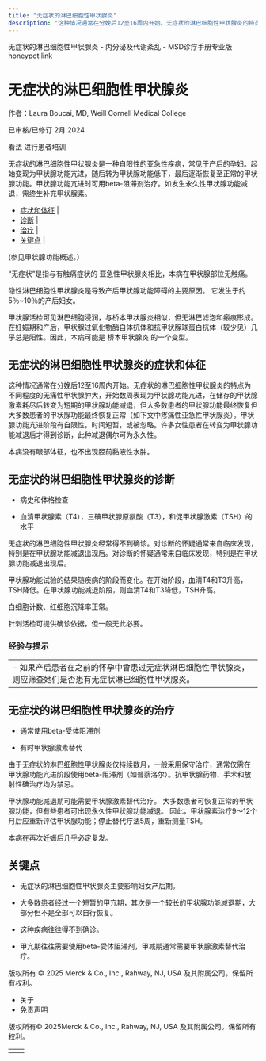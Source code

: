 ```yaml
---
title: "无症状的淋巴细胞性甲状腺炎"
description: "这种情况通常在分娩后12至16周内开始。无症状的淋巴细胞性甲状腺炎的特点为不同程度的无痛性甲状腺肿大，开始数周表现为甲状腺功能亢进，在储存的甲状腺激素耗尽后转变为短期的甲状腺功能减退，但大多数患者的甲状腺功能最终恢复但大多数患者的甲状腺功能最终恢复正常（如下文中疼痛性亚急性甲状腺炎）。甲状腺功能亢进阶段有自限性，时间短暂，或被忽略。许多女性患者在转变为甲状腺功能减退后才得到诊断，此种减退偶尔可为永久性。"
---
```


﻿无症状的淋巴细胞性甲状腺炎 \- 内分泌及代谢紊乱 \- MSD诊疗手册专业版 honeypot link

# 无症状的淋巴细胞性甲状腺炎

作者：Laura Boucai, MD, Weill Cornell Medical College

已审核/已修订 2月 2024

看法 进行患者培训

无症状的淋巴细胞性甲状腺炎是一种自限性的亚急性疾病，常见于产后的孕妇。起始变现为甲状腺功能亢进，随后转为甲状腺功能低下，最后逐渐恢复至正常的甲状腺功能。甲状腺功能亢进时可用beta-阻滞剂治疗。如发生永久性甲状腺功能减退，需终生补充甲状腺素。

- [症状和体征](#症状和体征_v982013_zh) \|
- [诊断](#诊断_v982016_zh) \|
- [治疗](#治疗_v982026_zh) \|
- [关键点](#关键点_v4727849_zh) \|

(参见甲状腺功能概述。）

“无症状”是指与有触痛症状的 亚急性甲状腺炎相比，本病在甲状腺部位无触痛。

隐性淋巴细胞性甲状腺炎是导致产后甲状腺功能障碍的主要原因。 它发生于约5％~10％的产后妇女。

甲状腺活检可见淋巴细胞浸润，与桥本甲状腺炎相似，但无淋巴滤泡和瘢痕形成。在妊娠期和产后，甲状腺过氧化物酶自体抗体和抗甲状腺球蛋白抗体（较少见）几乎总是阳性。因此，本病可能是 桥本甲状腺炎 的一个变型。

## 无症状的淋巴细胞性甲状腺炎的症状和体征

这种情况通常在分娩后12至16周内开始。无症状的淋巴细胞性甲状腺炎的特点为不同程度的无痛性甲状腺肿大，开始数周表现为甲状腺功能亢进，在储存的甲状腺激素耗尽后转变为短期的甲状腺功能减退，但大多数患者的甲状腺功能最终恢复但大多数患者的甲状腺功能最终恢复正常（如下文中疼痛性亚急性甲状腺炎）。甲状腺功能亢进阶段有自限性，时间短暂，或被忽略。许多女性患者在转变为甲状腺功能减退后才得到诊断，此种减退偶尔可为永久性。

本病没有眼部体征，也不出现胫前黏液性水肿。

## 无症状的淋巴细胞性甲状腺炎的诊断

- 病史和体格检查

- 血清甲状腺素（T4），三碘甲状腺原氨酸（T3），和促甲状腺激素（TSH）的水平


无症状的淋巴细胞性甲状腺炎经常得不到确诊。对诊断的怀疑通常来自临床发现，特别是在甲状腺功能减退出现后。对诊断的怀疑通常来自临床发现，特别是在甲状腺功能减退出现后。

甲状腺功能试验的结果随疾病的阶段而变化。在开始阶段，血清T4和T3升高，TSH降低。在甲状腺功能减退阶段，则血清T4和T3降低，TSH升高。

白细胞计数、红细胞沉降率正常。

针刺活检可提供确诊依据，但一般无此必要。

### 经验与提示

|     |
| --- |
| - 如果产后患者在之前的怀孕中曾患过无症状淋巴细胞性甲状腺炎，则应筛查她们是否患有无症状淋巴细胞性甲状腺炎。 |

## 无症状的淋巴细胞性甲状腺炎的治疗

- 通常使用beta-受体阻滞剂

- 有时甲状腺激素替代


由于无症状的淋巴细胞性甲状腺炎仅持续数月，一般采用保守治疗，通常仅需在 甲状腺功能亢进阶段使用beta-阻滞剂（如普萘洛尔）。抗甲状腺药物、手术和放射性碘治疗均为禁忌。

甲状腺功能减退期可能需要甲状腺激素替代治疗。 大多数患者可恢复正常的甲状腺功能，但有些患者可出现永久性甲状腺功能减退。 因此，甲状腺素治疗9〜12个月后应重新评估甲状腺功能；停止替代疗法5周，重新测量TSH。

本病在再次妊娠后几乎必定复发。

## 关键点

- 无症状的淋巴细胞性甲状腺炎主要影响妇女产后期。

- 大多数患者经过一个短暂的甲亢期，其次是一个较长的甲状腺功能减退期，大部分但不是全部可以自行恢复。

- 这种疾病往往得不到确诊。

- 甲亢期往往需要使用beta-受体阻滞剂，甲减期通常需要甲状腺激素替代治疗。




版权所有 © 2025
Merck & Co., Inc., Rahway, NJ, USA 及其附属公司。保留所有权利。

- 关于
- 免责声明

版权所有© 2025Merck & Co., Inc., Rahway, NJ, USA 及其附属公司。保留所有权利。

|     |     |
| --- | --- |
|  |  |
